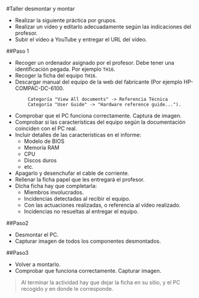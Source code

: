 
#Taller desmontar y montar

* Realizar la siguiente práctica por grupos.
* Realizar un vídeo y editarlo adecuadamente según las indicaciones del profesor.
* Subir el vídeo a YouTube y entregar el URL del vídeo.

##Paso 1
* Recoger un ordenador asignado por el profesor. Debe tener una identificación pegada. Por ejemplo `TH16`.
* Recoger la ficha del equipo `TH16`. 
* Descargar manual del equipo de la web del fabricante (Por ejemplo HP-COMPAC-DC-6100.
```
        Categoría "View All documents" -> Referencia Técnica
        Categoría "User Guide" -> "Hardware reference guide...").
```
* Comprobar que el PC funciona correctamente. Captura de imagen.
* Comprobar si las características del equipo según la documentación coinciden con el PC real.
* Incluir detalles de las características en el informe:
    * Modelo de BIOS
    * Memoria RAM
    * CPU
    * Discos duros
    * etc.
* Apagarlo y desenchufar el cable de corriente.
* Rellenar la ficha papel que les entregará el profesor.
* Dicha ficha hay que completarla:
   * Miembros involucrados.
   * Incidencias detectadas al recibir el equipo.
   * Con las actuaciones realizadas, o referencia al vídeo realizado.
   * Incidencias no resueltas al entregar el equipo. 

##Paso2
* Desmontar el PC.
* Capturar imagen de todos los componentes desmontados.

##Paso3
* Volver a montarlo.
* Comprobar que funciona correctamente. Capturar imagen.

> Al terminar la actividad hay que dejar la ficha en su sitio, y el PC recogido y en donde le corresponde.

